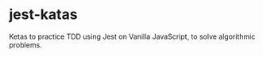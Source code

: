 # jest-katas

Ketas to practice TDD using Jest on Vanilla JavaScript, to solve algorithmic problems.
